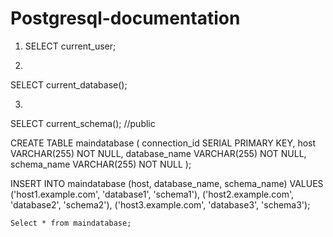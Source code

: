 # Postgresql-documentation

1. SELECT current_user;

2. 
SELECT current_database();

3.
SELECT current_schema(); //public


CREATE TABLE maindatabase (
    connection_id SERIAL PRIMARY KEY,
    host VARCHAR(255) NOT NULL,
    database_name VARCHAR(255) NOT NULL,
    schema_name VARCHAR(255) NOT NULL
);

INSERT INTO maindatabase (host, database_name, schema_name)
VALUES
    ('host1.example.com', 'database1', 'schema1'),
    ('host2.example.com', 'database2', 'schema2'),
    ('host3.example.com', 'database3', 'schema3');
	
	Select * from maindatabase;
